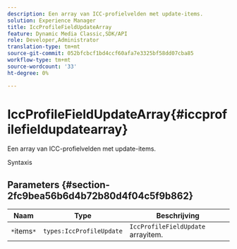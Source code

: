 ```yaml
---
description: Een array van ICC-profielvelden met update-items.
solution: Experience Manager
title: IccProfileFieldUpdateArray
feature: Dynamic Media Classic,SDK/API
role: Developer,Administrator
translation-type: tm+mt
source-git-commit: 052bfcbcf1bd4ccf60afa7e3325bf58dd07cba85
workflow-type: tm+mt
source-wordcount: '33'
ht-degree: 0%

---
```



# IccProfileFieldUpdateArray{#iccprofilefieldupdatearray}

Een array van ICC-profielvelden met update-items.

Syntaxis

## Parameters {#section-2fc9bea56b6d4b72b80d4f04c5f9b862}

| Naam | Type | Beschrijving |
|---|---|---|
| `*`items`*` | `types:IccProfileUpdate` | `IccProfileFieldUpdate` arrayitem. |

